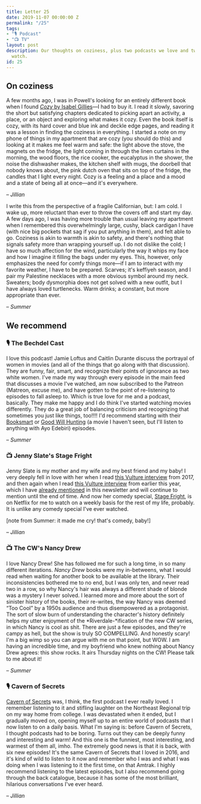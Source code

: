 ```yaml
---
title: Letter 25
date: 2019-11-07 00:00:00 Z
permalink: "/25"
tags:
- "🎙️ Podcast"
- "📺 TV"
layout: post
description: Our thoughts on coziness, plus two podcasts we love and two things to
  watch.
id: 25
---
```


## On coziness

A few months ago, I was in Powell's looking for an entirely different book when I found [_Cozy_ by Isabel Gillies](https://www.harpercollins.com/9780062654151/cozy/)—I had to buy it. I read it slowly, savoring the short but satisfying chapters dedicated to picking apart an activity, a place, or an object and exploring what makes it cozy. Even the book itself is cozy, with its hard cover and blue ink and deckle edge pages, and reading it was a lesson in finding the coziness in everything. I started a note on my phone of things in my apartment that are cozy (you should do this) and looking at it makes me feel warm and safe: the light above the stove, the magnets on the fridge, the light coming in through the linen curtains in the morning, the wood floors, the rice cooker, the eucalyptus in the shower, the noise the dishwasher makes, the kitchen shelf with mugs, the doorbell that nobody knows about, the pink dutch oven that sits on top of the fridge, the candles that I light every night. Cozy is a feeling and a place and a mood and a state of being all at once—and it's everywhere.

– _Jillian_

I write this from the perspective of a fragile Californian, but: I am cold. I wake up, more reluctant than ever to throw the covers off and start my day. A few days ago, I was having more trouble than usual leaving my apartment when I remembered this overwhelmingly large, cushy, black cardigan I have (with nice big pockets that sag if you put anything in them), and felt able to go. Coziness is akin to warmth is akin to safety, and there's nothing that signals safety more than wrapping yourself up. I do not dislike the cold; I have so much affection for the wind, particularly the way it whips my face and how I imagine it filling the bags under my eyes. This, however, only emphasizes the need for comfy things more—if I am to interact with my favorite weather, I have to be prepared. Scarves; it's keffiyeh season, and I pair my Palestine necklaces with a more obvious symbol around my neck. Sweaters; body dysmorphia does not get solved with a new outfit, but I have always loved turtlenecks. Warm drinks; a constant, but more appropriate than ever.

– _Summer_

## We recommend

### 🎙️ The Bechdel Cast

I love this podcast! Jamie Loftus and Caitlin Durante discuss the portrayal of women in movies (and all of the things that go along with that discussion). They are funny, fair, smart, and recognize their points of ignorance as two white women. I've made my way through every episode in the main feed that discusses a movie I've watched, am now subscribed to the Patreon (Matreon, excuse me), and have gotten to the point of re-listening to episodes to fall asleep to. Which is true love for me and a podcast, basically. They make me happy and I do think I've started watching movies differently. They do a great job of balancing criticism and recognizing that sometimes you just like things, too!!!! I'd recommend starting with their [Booksmart](https://www.bechdelcast.com/podcasts/booksmart-with-vanessa-chester.htm) or [Good Will Hunting](https://www.bechdelcast.com/podcasts/good-will-hunting-with-ayo-edebiri.htm) (a movie I haven't seen, but I'll listen to anything with Ayo Edebiri) episodes.

– _Summer_

### 📺 Jenny Slate's Stage Fright

Jenny Slate is my mother and my wife and my best friend and my baby! I very deeply fell in love with her when I read [this Vulture interview](https://www.vulture.com/2017/03/jenny-slate-gifted-chris-evans-breakup.html) from 2017, and then again when I read [this Vulture interview](https://www.vulture.com/2019/01/jenny-slate-interview-the-sunlight-night-at-sundance.html) from earlier this year, which I have [already mentioned](https://letterstosummer.com/6) in this newsletter and will continue to mention until the end of time. And now her comedy special, [Stage Fright](https://www.netflix.com/title/81027753), is on Netflix for me to watch on a weekly basis for the rest of my life, probably. It is unlike any comedy special I've ever watched.

[note from Summer: it made me cry! that's comedy, baby!]

– *Jillian*

### 📺 The CW's Nancy Drew

I love Nancy Drew! She has followed me for such a long time, in so many different iterations. *Nancy Drew* books were my in-betweens, what I would read when waiting for another book to be available at the library. Their inconsistencies bothered me to no end, but I was only ten, and never read two in a row, so why Nancy's hair was always a different shade of blonde was a mystery I never solved. I learned more and more about the sort of sinister history of the books, their re-writes, the way Nancy was deemed “Too Cool” by a 1950s audience and thus disempowered as a protagonist. The sort of slow burn of understanding the character's history definitely helps my utter enjoyment of the *Riverdale-*ification of the new CW series, in which Nancy is cool as shit. There are just a few episodes, and they're campy as hell, but the show is truly SO COMPELLING. And honestly scary! I'm a big wimp so you can argue with me on that point, but WOW. I am having an incredible time, and my boyfriend who knew nothing about Nancy Drew agrees: this show rocks. It airs Thursday nights on the CW! Please talk to me about it!

– *Summer*

### 🎙️ Cavern of Secrets

[Cavern of Secrets](https://www.stitcher.com/podcast/katie-jensen-2/cavern-of-secrets) was, I think, the first podcast I ever really loved. I remember listening to it and stifling laughter on the Northeast Regional trip on my way home from college. I was devastated when it ended, but I gradually moved on, opening myself up to an entire world of podcasts that I now listen to on a daily basis. What I'm saying is: before Cavern of Secrets, I thought podcasts had to be boring. Turns out they can be deeply funny and interesting and warm! And this one is the funniest, most interesting, and warmest of them all, imho. The extremely good news is that it is back, with six new episodes! It's the same Cavern of Secrets that I loved in 2016, and it's kind of wild to listen to it now and remember who I was and what I was doing when I was listening to it the first time, on that Amtrak. I highly recommend listening to the latest episodes, but I also recommend going through the back catalogue, because it has some of the most brilliant, hilarious conversations I've ever heard.

– *Jillian*
